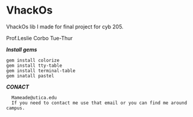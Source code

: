 # VhackOs
VhackOs lib I made for final project for cyb 205. 



Prof.Leslie Corbo Tue-Thur

***Install gems***
```
gem install colorize
gem install tty-table
gem install terminal-table
gem inatall pastel
```

***CONACT***
```
  Mameade@utica.edu
  If you need to contact me use that email or you can find me around campus.
  ```
